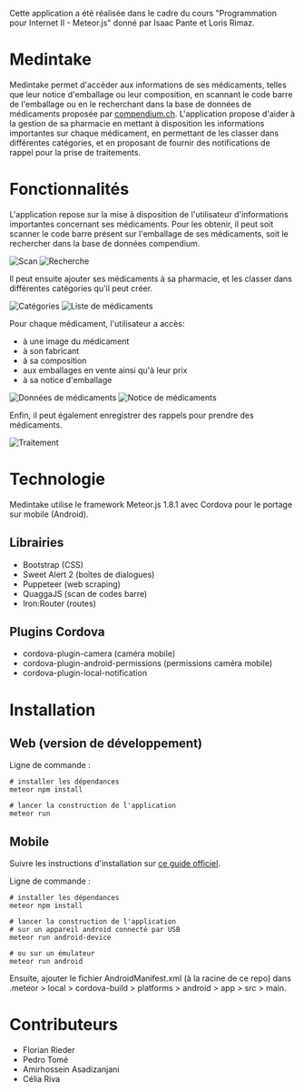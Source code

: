 Cette application a été réalisée dans le cadre du cours "Programmation pour Internet II - Meteor.js" donné par Isaac Pante et Loris Rimaz.

# Medintake
Medintake permet d'accéder aux informations de ses médicaments, telles que leur notice d'emballage ou leur composition, en scannant le code barre de l'emballage ou en le recherchant dans la base de données de médicaments proposée par [compendium.ch](https://www.compendium.ch). L'application propose d'aider à la gestion de sa pharmacie en mettant à disposition les informations importantes sur chaque médicament, en permettant de les classer dans différentes catégories, et en proposant de fournir des notifications de rappel pour la prise de traitements.

# Fonctionnalités
L'application repose sur la mise à disposition de l'utilisateur d'informations importantes concernant ses médicaments. Pour les obtenir, il peut soit scanner le code barre présent sur l'emballage de ses médicaments, soit le rechercher dans la base de données compendium.

![Scan](https://raw.githubusercontent.com/Sergenti/meteorapp/master/screenshots/scan.png "Scan")
![Recherche](https://raw.githubusercontent.com/Sergenti/meteorapp/master/screenshots/search.png "Recherche")

Il peut ensuite ajouter ses médicaments à sa pharmacie, et les classer dans différentes catégories qu'il peut créer.

![Catégories](https://raw.githubusercontent.com/Sergenti/meteorapp/master/screenshots/categories.png "Catégories")
![Liste de médicaments](https://raw.githubusercontent.com/Sergenti/meteorapp/master/screenshots/list.png "Liste de médicaments")

Pour chaque médicament, l'utilisateur a accès:
* à une image du médicament
* à son fabricant
* à sa composition
* aux emballages en vente ainsi qu'à leur prix
* à sa notice d'emballage

![Données de médicaments](https://raw.githubusercontent.com/Sergenti/meteorapp/master/screenshots/details.png "Données de médicaments")
![Notice de médicaments](https://raw.githubusercontent.com/Sergenti/meteorapp/master/screenshots/notice.png "Notice de médicaments")

Enfin, il peut également enregistrer des rappels pour prendre des médicaments.

![Traitement](https://raw.githubusercontent.com/Sergenti/meteorapp/master/screenshots/traitement.png "Traitement")

# Technologie
Medintake utilise le framework Meteor.js 1.8.1 avec Cordova pour le portage sur mobile (Android).

## Librairies
- Bootstrap (CSS)
- Sweet Alert 2 (boîtes de dialogues)
- Puppeteer (web scraping)
- QuaggaJS (scan de codes barre)
- Iron:Router (routes)

## Plugins Cordova
- cordova-plugin-camera (caméra mobile)
- cordova-plugin-android-permissions (permissions caméra mobile)
- cordova-plugin-local-notification

# Installation
## Web (version de développement)
Ligne de commande :
```
# installer les dépendances
meteor npm install

# lancer la construction de l'application
meteor run
```
## Mobile
Suivre les instructions d'installation sur [ce guide officiel](https://guide.meteor.com/mobile.html#installing-prerequisites-android).

Ligne de commande :
```
# installer les dépendances
meteor npm install

# lancer la construction de l'application
# sur un appareil android connecté par USB
meteor run android-device

# ou sur un émulateur
meteor run android
```
Ensuite, ajouter le fichier AndroidManifest.xml (à la racine de ce repo) dans .meteor > local > cordova-build > platforms > android > app > src > main.

# Contributeurs
- Florian Rieder
- Pedro Tomé
- Amirhossein	Asadizanjani
- Célia Riva